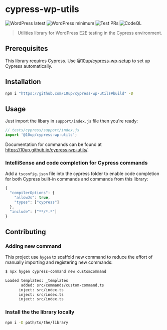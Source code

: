 # cypress-wp-utils

![WordPress latest](https://img.shields.io/badge/WordPress%20up%20to-6.0-blue) ![WordPress minimum](https://img.shields.io/badge/WordPress%20since-5.2-blue) ![Test PRs](https://github.com/10up/cypress-wp-utils/actions/workflows/cypress.yml/badge.svg) ![CodeQL](https://github.com/10up/cypress-wp-utils/actions/workflows/codeql-analysis.yml/badge.svg)

> Utilities library for WordPress E2E testing in the Cypress environment.

## Prerequisites

This library requires Cypress. Use [@10up/cypress-wp-setup](https://github.com/10up/cypress-wp-setup) to set up Cypress automatically.

## Installation

```sh
npm i "https://github.com/10up/cypress-wp-utils#build" -D
```

## Usage

Just import the libary in `support/index.js` file then you're ready:

```js
// tests/cypress/support/index.js
import '@10up/cypress-wp-utils';
```

Documentation for commands can be found at https://10up.github.io/cypress-wp-utils/.

### IntelliSense and code completion for Cypress commands

Add a `tsconfig.json` file into the cypress folder to enable code completion for both Cypress built-in commands and commands from this library:

```js
{
  "compilerOptions": {
    "allowJs": true,
    "types": ["cypress"]
  },
  "include": ["**/*.*"]
}
```

## Contributing

### Adding new command

This project use `hygen` to scaffold new command to reduce the effort of manually importing and registering new commands:

```sh
$ npx hygen cypress-command new customCommand

Loaded templates: _templates
       added: src/commands/custom-command.ts
      inject: src/index.ts
      inject: src/index.ts
      inject: src/index.ts
```

### Install the the library locally

```sh
npm i -D path/to/the/library
```

